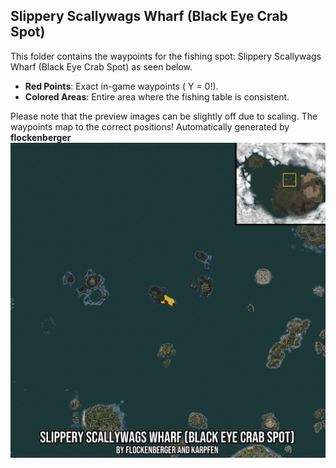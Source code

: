 ## Slippery Scallywags Wharf (Black Eye Crab Spot)
This folder contains the waypoints for the fishing spot: Slippery Scallywags Wharf (Black Eye Crab Spot) as seen below.

- **Red Points**: Exact in-game waypoints ( Y = 0!).
- **Colored Areas**: Entire area where the fishing table is consistent.

Please note that the preview images can be slightly off due to scaling. The waypoints map to the correct positions!
Automatically generated by **flockenberger**
![preview_Slippery Scallywags Wharf (Black Eye Crab Spot)](./Preview.webp)